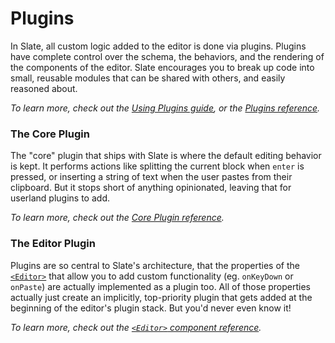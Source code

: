 
# Plugins

In Slate, all custom logic added to the editor is done via plugins. Plugins have complete control over the schema, the behaviors, and the rendering of the components of the editor. Slate encourages you to break up code into small, reusable modules that can be shared with others, and easily reasoned about.

_To learn more, check out the [Using Plugins guide](../guides/using-plugins.md), or the [Plugins reference](../reference/plugins/plugins.md)._


### The Core Plugin

The "core" plugin that ships with Slate is where the default editing behavior is kept. It performs actions like splitting the current block when `enter` is pressed, or inserting a string of text when the user pastes from their clipboard. But it stops short of anything opinionated, leaving that for userland plugins to add.

_To learn more, check out the [Core Plugin reference](../reference/plugins/core.md)._


### The Editor Plugin

Plugins are so central to Slate's architecture, that the properties of the [`<Editor>`](../reference/components/editor.md) that allow you to add custom functionality (eg. `onKeyDown` or `onPaste`) are actually implemented as a plugin too. All of those properties actually just create an implicitly, top-priority plugin that gets added at the beginning of the editor's plugin stack. But you'd never even know it!

_To learn more, check out the [`<Editor>` component reference](../reference/components/editor.md)._
